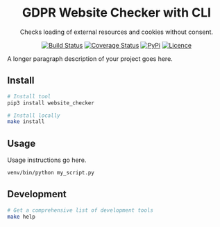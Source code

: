 <div align="center">

# GDPR Website Checker with CLI

Checks loading of external resources and cookies without consent.

[![Build Status](https://github.com/MattHag/gdpr-website-checker-cli/workflows/build/badge.svg)](https://github.com/MattHag/gdpr-website-checker-cli/actions)
[![Coverage Status](https://coveralls.io/repos/github/MattHag/gdpr-website-checker-cli/badge.svg?branch=main&t=o2BiJf)](https://coveralls.io/github/MattHag/gdpr-website-checker-cli?branch=main)
[![PyPi](https://img.shields.io/pypi/v/gdpr-website-checker-cli)](https://pypi.org/project/gdpr-website-checker-cli)
[![Licence](https://img.shields.io/github/license/MattHag/gdpr-website-checker-cli)](LICENSE)

</div>

A longer paragraph description of your project goes here.

## Install

```bash
# Install tool
pip3 install website_checker

# Install locally
make install
```

## Usage

Usage instructions go here.

```bash
venv/bin/python my_script.py
```

## Development

```bash
# Get a comprehensive list of development tools
make help
```
